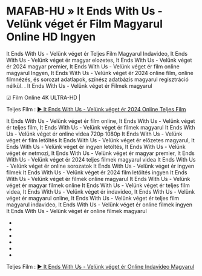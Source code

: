 # MAFAB-HU » It Ends With Us - Velünk véget ér Film Magyarul Online HD Ingyen
It Ends With Us - Velünk véget ér Teljes Film Magyarul Indavideo, It Ends With Us - Velünk véget ér magyar elozetes, It Ends With Us - Velünk véget ér 2024 magyar premier, It Ends With Us - Velünk véget ér film online magyarul Ingyen, It Ends With Us - Velünk véget ér 2024 online film, online filmnézés, és sorozat adatlapok, színész adatbázis magyarul regisztráció nélkül.
.
It Ends With Us - Velünk véget ér Filmek magyarul

☑ Film Online 4K ULTRA-HD | 

Teljes Film : [▶️ It Ends With Us - Velünk véget ér 2024 Online Teljes Film](https://t.co/0FeW9wsspu)



It Ends With Us - Velünk véget ér film online,
It Ends With Us - Velünk véget ér teljes film,
It Ends With Us - Velünk véget ér filmek magyarul
It Ends With Us - Velünk véget ér online videa 720p 1080p
It Ends With Us - Velünk véget ér film letöltés
It Ends With Us - Velünk véget ér előzetes magyarul,
It Ends With Us - Velünk véget ér ingyen letöltés,
It Ends With Us - Velünk véget ér netmozi,
It Ends With Us - Velünk véget ér magyar premier,
It Ends With Us - Velünk véget ér 2024 teljes filmek magyarul videa
It Ends With Us - Velünk véget ér online sorozatok
It Ends With Us - Velünk véget ér ingyen filmek
It Ends With Us - Velünk véget ér 2024 film letöltés ingyen
It Ends With Us - Velünk véget ér filmek online magyarul
It Ends With Us - Velünk véget ér magyar filmek online
It Ends With Us - Velünk véget ér teljes film videa,
It Ends With Us - Velünk véget ér indavideo,
It Ends With Us - Velünk véget ér magyarul online,
It Ends With Us - Velünk véget ér teljes film magyarul indavideo,
It Ends With Us - Velünk véget ér online filmek ingyen
It Ends With Us - Velünk véget ér online filmek magyarul




-






-






-





-






-






-




Teljes Film : [▶️ It Ends With Us - Velünk véget ér Online Indavideo Magyarul](https://t.co/0FeW9wsspu)
